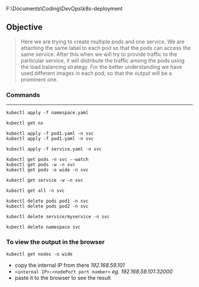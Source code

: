 
F:\Documents\Coding\DevOps\k8s-deployment

## Objective

> Here we are trying to create multiple pods and one service. We are attaching the same label to each pod so that the pods can access the same service. After this when we will try to provide traffic to the particular service, it will distribute the traffic among the pods using the load balancing strategy. For the better understanding we have used different images in each pod, so that the output will be a prominent one.

### Commands
___

```
kubectl apply -f namespace.yaml

kubectl get ns

kubectl apply -f pod1.yaml -n svc
kubectl apply -f pod1.yaml -n svc

kubectl apply -f service.yaml -n svc

kubectl get pods -n svc --watch
kubectl get pods -w -n svc
kubectl get pods -o wide -n svc

kubectl get service -w -n svc

kubectl get all -n svc

kubectl delete pods pod1 -n svc
kubectl delete pods pod2 -n svc

kubectl delete service/myservice -n svc

kubectl delete namespace svc
```

### To view the output in the browser
```
kubectl get nodes -o wide
```
- copy the internal IP from there _192.168.59.101_
- `<internal IP>:<nodePort port number>` _eg. 192.168.59.101:32000_
- paste it to the browser to see the result